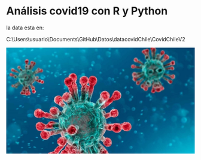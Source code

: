 # Análisis covid19 con R y Python

la data esta en:

C:\Users\usuario\Documents\GitHub\Datos\datacovidChile\CovidChileV2

![Covid19](/covid19.jpg)
